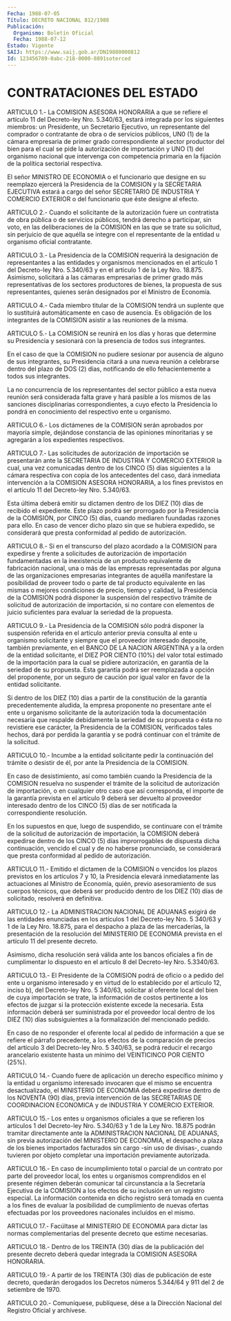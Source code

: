 ```yaml
---
Fecha: 1988-07-05
Título: DECRETO NACIONAL 812/1988
Publicación:
  Organismo: Boletín Oficial
  Fecha: 1988-07-12
Estado: Vigente
SAIJ: https://www.saij.gob.ar/DN19880000812
Id: 123456789-0abc-218-0000-8891soterced
---
```

# CONTRATACIONES DEL ESTADO

<a id="1"></a>
ARTICULO 1.- La COMISION ASESORA HONORARIA a que se refiere el artículo  11  del  Decreto-ley  Nro. 5.340/63, estará integrada por los siguientes miembros: un Presidente,  un  Secretario  Ejecutivo, un   representante  del  comprador  o  contratante  de  obra  o  de servicios  públicos,  UN0  (1)  de  la  cámara empresaria de primer grado correspondiente al sector productor  del bien para el cual se pide  la  autorización  de  importación  y  UNO (1)  del  organismo nacional que intervenga con competencia primaria  en la fijación de la política sectorial respectiva.

El señor MINISTRO DE ECONOMIA o el funcionario que  designe  en  su reemplazo  ejercerá  la  Presidencia de la COMISION y la SECRETARIA EJECUTIVA  estará  a cargo del  señor  SECRETARIO  DE  INDUSTRIA  Y COMERCIO EXTERIOR o  del  funcionario  que  éste designe al efecto.

<a id="2"></a>
ARTICULO 2.- Cuando el solicitante de la autorización fuere un contratista  de  obra  pública  o  de  servicios  públicos,  tendrá derecho  a  participar,  sin  voto,  en  las  deliberaciones  de la COMISION  en  las  que  se trate su solicitud, sin perjuicio de que aquélla se integre con el  representante  de la entidad u organismo oficial contratante.

<a id="3"></a>
ARTICULO  3.-  La  Presidencia  de  la  COMISION  requerirá la designación    de  representantes  a  las  entidades  y  organismos mencionados en el  artículo 1 del Decreto-ley Nro. 5.340/63 y en el artículo  1 de la Ley  Nro.  18.875.  Asimismo,  solicitará  a  las cámaras empresarias  de  primer  grado  más  representativas de los sectores productores de bienes, la propuesta de sus representantes,  quienes  serán  designados  por  el   Ministro  de Economía.

<a id="4"></a>
ARTICULO  4.-  Cada  miembro  titular de la COMISION tendrá un suplente que lo sustituirá automáticamente  en caso de ausencia. Es obligación  de  los  integrantes  de  la  COMISION  asistir  a  las reuniones de la misma.

<a id="5"></a>
ARTICULO  5.-  La  COMISION se reunirá en los días y horas que determine su Presidencia  y sesionará con la presencia de todos sus integrantes.

En el caso de que la COMISION  no  pudiere sesionar por ausencia de alguno  de  sus  integrantes, su Presidencia  citará  a  una  nueva reunión a celebrarse  dentro del plazo de DOS (2) días, notificando de ello fehacientemente a todos sus integrantes.

La no concurrencia de los  representantes del sector público a esta nueva reunión será considerada  falta  grave  y  hará pasible a los mismos  de  las sanciones disciplinarias correspondientes,  a  cuyo efecto la Presidencia  lo  pondrá  en  conocimiento  del respectivo ente u organismo.

<a id="6"></a>
ARTICULO 6.- Los dictámenes de la COMISION serán aprobados por mayoría  simple, dejándose constancia de las opiniones minoritarias y se agregarán a los expedientes respectivos.

<a id="7"></a>
ARTICULO 7.- Las solicitudes de autorización de importación se presentarán  ante la SECRETARIA DE INDUSTRIA Y COMERCIO EXTERIOR la cual, una vez  comunicadas  dentro de los CINCO (5) días siguientes a la cámara respectiva con copia  de  los  antecedentes  del  caso, dará inmediata intervención a la COMISION ASESORA HONORARIA, a  los fines  previstos  en  el artículo 11 del Decreto-ley Nro. 5.340/63.

Esta última deberá emitir  su dictamen dentro de los DIEZ (10) días de recibido el expediente. Este  plazo  podrá ser prorrogado por la Presidencia  de la COMISION, por CINCO (5)  días,  cuando  mediaren fuundadas razones  para ello. En caso de vencer dicho plazo sin que se hubiera expedido,  se  considerará  que  presta  conformidad  al pedido de autorización.

<a id="8"></a>
ARTICULO  8.-  Si  en  el  transcurso  del plazo acordado a la COMISION para expedirse y frente a solicitudes  de  autorización de importación   fundamentadas  en  la  inexistencia  de  un  producto equivalente de  fabricación  nacional,  una  o  más de las empresas representadas    por   alguna  de  las  organizaciones  empresarias integrantes de aquélla  manifestare  la posibilidad de proveer todo o  parte  de  tal  producto equivalente en  las  mismas  o  mejores condiciones de precio,  tiempo  y  calidad,  la  Presidencia  de la COMISION  podrá  disponer  la  suspensión del respectivo trámite de solicitud  de  autorización  de  importación,  si  no  contare  con elementos de juicio suficientes para  evaluar  la  seriedad  de  la propuesta.

<a id="9"></a>
ARTICULO 9.- La Presidencia de la COMISION sólo podrá disponer la suspensión  referida  en el artículo anterior previa consulta al ente u organismo solicitante  y siempre que el proveedor interesado deposite, también previamente,  en  el BANCO DE LA NACION ARGENTINA y a la orden de la entidad solicitante,  el  DIEZ  POR CIENTO (10%) del valor total estimado de la importación para la cual  se pidiere autorización,  en  garantía  de  la seriedad de su propuesta.  Esta garantía  podrá ser reemplazada a opción  del  proponente,  por  un seguro  de  caución   por  igual  valor  en  favor  de  la  entidad solicitante.

Si dentro de los DIEZ  (10)  días a partir de la constitución de la garantía  precedentemente  aludida,    la   empresa  proponente  no presentare ante el ente u organismo solicitante  de la autorización toda  la  documentación  necesaria  que  respalde  debidamente   la seriedad  de  su  propuesta  o  ésta no revistiere ese carácter, la Presidencia  de la COMISION, verificados  tales  hechos,  dará  por perdida la garantía  y  se  podrá  continuar  con  el trámite de la solicitud.

<a id="10"></a>
ARTICULO  10.-  Incumbe  a  la  entidad  solicitante  pedir la continuación  del trámite o desistir de él, por ante la Presidencia de la COMISION.

En caso de desistimiento,  así  como  también cuando la Presidencia de la COMISION resuelva no suspender el  trámite de la solicitud de autorización  de  importación, o en cualquier  otro  caso  que  así corresponda, el importe  de  la  garantía prevista en el artículo 9 deberá ser devuelto al proveedor interesado  dentro  de  los  CINCO (5)  días  de  ser  notificada  la correspondiente resolución.

En los supuestos en que, luego de  suspendido, se continuare con el trámite  de  la  solicitud  de  autorización   de  importación,  la COMISION deberá expedirse dentro de los CINCO (5) días improrrogables de dispuesta dicha continuación,  vencido  el cual y de  no  haberse  pronunciado, se considerará que presta conformidad al pedido de autorización.

<a id="11"></a>
ARTICULO 11.- Emitido el dictamen de la COMISION o vencidos los plazos  previstos  en  los artículos 7 y 10, la Presidencia elevará inmediatamente las actuaciones  al  Ministro  de  Economía,  quién, previo  asesoramiento  de  sus  cuerpos  técnicos,  que  deberá ser producido dentro de los DIEZ (10) días de solicitado, resolverá  en definitiva.

<a id="12"></a>
ARTICULO 12.- La ADMINISTRACION NACIONAL DE ADUANAS exigirá de las entidades  enunciadas en los artículos 1 del Decreto-ley Nro. 5 340/63 y 1 de la  Ley  Nro. 18.875, para el despacho a plaza de las mercaderías, la presentación  de  la  resolución  del MINISTERIO DE ECONOMIA    prevista  en  el  artículo  11  del  presente  decreto.

Asimismo, dicha  resolución será válida ante los bancos oficiales a fin de cumplimentar  lo  dispuesto en el artículo 8 del Decreto-ley Nro. 5.3340/63.

<a id="13"></a>
ARTICULO 13.- El Presidente de la COMISION podrá de oficio o a pedido   del  ente  u  organismo  interesado  y  en  virtud  de  lo establecido  por  el artículo 12, inciso b), del Decreto-ley Nro. 5 340/63, solicitar al  oferente  local  del bien de cuya importación se  trate, la información de costos pertinente  a  los  efectos  de juzgar  si  la  protección  existente  excede  la  necesaria.  Esta información  deberá  ser suministrada por el proveedor local dentro de  los  DIEZ  (10)  días  subsiguientes  a  la  formalización  del mencionado pedido.

En caso de no responder  el oferente local al pedido de información a  que  se refiere el párrafo  precedente,  a  los  efectos  de  la comparación  de  precios  del  artículo  3  del  Decreto-ley Nro. 5 340/63, se podrá reducir el recargo arancelario existente  hasta un mínimo del VEINTICINCO POR CIENTO (25%).

<a id="14"></a>
ARTICULO 14.- Cuando fuere de aplicación un derecho específico mínimo  y  la entidad u organismo interesado invocaren que el mismo se encuentra  desactualizado,  el  MINISTERIO  DE  ECONOMIA  deberá expedirse  dentro de los NOVENTA (90) días, previa intervención  de las  SECRETARIAS   DE  COORDINACION  ECONOMICA  y  de  INDUSTRIA  Y COMERCIO EXTERIOR.

<a id="15"></a>
ARTICULO  15.-  Los  entes  u  organismos  oficiales  a que se refieren  los  artículos 1 del Decreto-ley Nro. 5.340/63 y 1 de  la Ley Nro. 18.875 podrán tramitar directamente ante la ADMINISTRACION NACIONAL  DE  ADUANAS,  sin  previa autorización del MINISTERIO  DE  ECONOMIA,  el  despacho  a  plaza  de   los  bienes importados  facturados  sin  cargo  -sin  uso  de  divisas-, cuando tuvieren    por    objeto  completar  una  importación  previamente autorizada.

<a id="16"></a>
ARTICULO  16.- En caso de incumplimiento total o parcial de un contrato por parte  del  proveedor  local,  los  entes u organismos comprendidos   en  el  presente  régimen  deberán  comunicar    tal circunstancia a  la  Secretaría  Ejecutiva  de  la  COMISION  a los efectos  de  su  inclusión  en un registro especial. La información contenida en dicho registro será  tomada  en  cuenta a los fines de evaluar    la  posibilidad  de  cumplimiento  de  nuevas    ofertas efectuadas por  los  proveedores  nacionales incluídos en el mismo.

<a id="17"></a>
ARTICULO  17.- Facúltase al MINISTERIO DE ECONOMIA para dictar las  normas  complementarias    del  presente  decreto  que  estime necesarias.

<a id="18"></a>
ARTICULO 18.- Dentro de los TREINTA (30) días de la publicación del  presente  decreto  deberá quedar integrada la COMISION ASESORA HONORARIA.

<a id="19"></a>
ARTICULO 19.- A partir de los TREINTA (30) días de publicación de este  decreto,  quedarán derogados los Decretos números 5.344/64 y 911 del 2 de setiembre de 1970.

<a id="20"></a>
ARTICULO  20.-  Comuníquese,  publíquese,  dése a la Dirección Nacional del Registro Oficial y archívese.